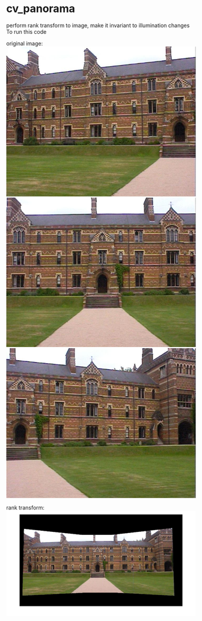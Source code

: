 # cv_panorama
perform rank transform to image, make it invariant to illumination changes
To run this code   

original image:  
![alt text](keble_a.jpg)
![alt text](keble_b.jpg)
![alt text](keble_c.jpg)

rank transform:  
![alt text](mosaic_building.jpg)